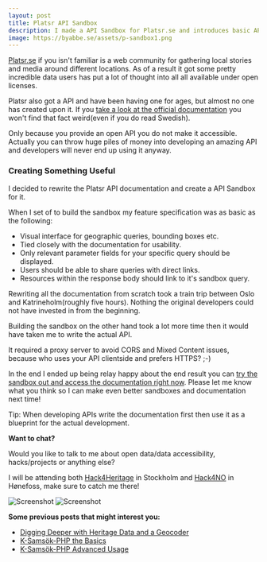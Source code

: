 ```yaml
---
layout: post
title: Platsr API Sandbox
description: I made a API Sandbox for Platsr.se and introduces basic API accessibility.
image: https://byabbe.se/assets/p-sandbox1.png
---
```

[Platsr.se][0] if you isn't familiar is a web community for gathering local stories and media around different locations. As of a result it got some pretty incredible data users has put a lot of thought into all all available under open licenses.

Platsr also got a API and have been having one for ages, but almost no one has created upon it. If you [take a look at the official documentation][1] you won't find that fact weird(even if you do read Swedish).

Only because you provide an open API you do not make it accessible. Actually you can throw huge piles of money into developing an amazing API and developers will never end up using it anyway.

### Creating Something Useful

I decided to rewrite the Platsr API documentation and create a API Sandbox for it.

When I set of to build the sandbox my feature specification was as basic as the following\:

 - Visual interface for geographic queries, bounding boxes etc.
 - Tied closely with the documentation for usability.
 - Only relevant parameter fields for your specific query should be displayed.
 - Users should be able to share queries with direct links.
 - Resources within the response body should link to it's sandbox query.

Rewriting all the documentation from scratch took a train trip between Oslo and Katrineholm(roughly five hours). Nothing the original developers could not have invested in from the beginning.

Building the sandbox on the other hand took a lot more time then it would have taken me to write the actual API.

It required a proxy server to avoid CORS and Mixed Content issues, because who uses your API clientside and prefers HTTPS? ;-)

In the end I ended up being relay happy about the end result you can [try the sandbox out and access the documentation right now][2]. Please let me know what you think so I can make even better sandboxes and documentation next time! 

Tip: When developing APIs write the documentation first then use it as a blueprint for the actual development.

**Want to chat?**

Would you like to talk to me about open data/data accessibility, hacks/projects or anything else?

I will be attending both [Hack4Heritage][3] in Stockholm and [Hack4NO][4] in H&oslash;nefoss, make sure to catch me there!

![Screenshot](https://byabbe.se/assets/p-sandbox1.png)
![Screenshot](https://byabbe.se/assets/p-sandbox2.png)

**Some previous  posts that might interest you\:**

 - [Digging Deeper with Heritage Data and a Geocoder][5]
 - [K-Sams&ouml;k-PHP the Basics][6]
 - [K-Sams&ouml;k-PHP Advanced Usage][7]

[0]: http://www.platsr.se/platsr/
[1]:  http://www.platsr.nu/platsrs-api/
[2]: https://byabbe.se/platsr-api-sandbox/index.html
[3]: http://www.hack4heritage.se/sv/
[4]: http://hack4.no/
[5]: https://byabbe.se/blog/2016/02/04/digging-deeper-with-heritage-data-and-a-geocoder
[6]: https://byabbe.se/blog/2016/01/25/ksamsok-the-basics
[7]: https://byabbe.se/blog/2016/01/26/ksamsok-php-advanced-usage
